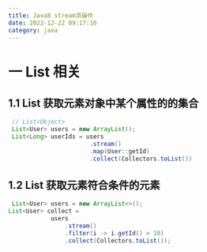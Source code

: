 ```yaml
---
title: Java8 stream流操作
date: 2022-12-22 09:17:10
category: java
---
```


# 一 List 相关
## 1.1 List 获取元素对象中某个属性的的集合

```java
 // List<Object>
 List<User> users = new ArrayList();
 List<Long> userIds = users 
	                   .stream()
	                   .map(User::getId)
	                   .collect(Collectors.toList())
```

## 1.2 List 获取元素符合条件的元素

```java
 List<User> users = new ArrayList<>();
List<User> collect =
			users 
				.stream()
				.filter(i -> i.getId() > 10)
				.collect(Collectors.toList());

```
